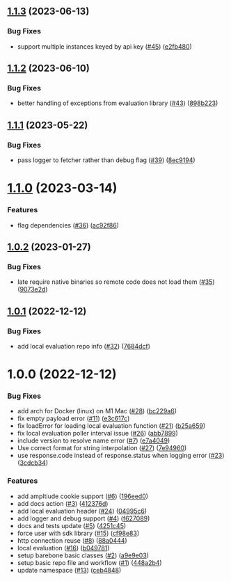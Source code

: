 ## [1.1.3](https://github.com/amplitude/experiment-ruby-server/compare/v1.1.2...v1.1.3) (2023-06-13)


### Bug Fixes

* support multiple instances keyed by api key ([#45](https://github.com/amplitude/experiment-ruby-server/issues/45)) ([e2fb480](https://github.com/amplitude/experiment-ruby-server/commit/e2fb48058f7acefd44474ec4ec1ccced922d42e5))

## [1.1.2](https://github.com/amplitude/experiment-ruby-server/compare/v1.1.1...v1.1.2) (2023-06-10)


### Bug Fixes

* better handling of exceptions from evaluation library ([#43](https://github.com/amplitude/experiment-ruby-server/issues/43)) ([898b223](https://github.com/amplitude/experiment-ruby-server/commit/898b223b4c002ff4e63269ee71823bad44717396))

## [1.1.1](https://github.com/amplitude/experiment-ruby-server/compare/v1.1.0...v1.1.1) (2023-05-22)


### Bug Fixes

* pass logger to fetcher rather than debug flag ([#39](https://github.com/amplitude/experiment-ruby-server/issues/39)) ([8ec9194](https://github.com/amplitude/experiment-ruby-server/commit/8ec919459cc049483588ebbe7155b29a1108c84c))

# [1.1.0](https://github.com/amplitude/experiment-ruby-server/compare/v1.0.2...v1.1.0) (2023-03-14)


### Features

* flag dependencies ([#36](https://github.com/amplitude/experiment-ruby-server/issues/36)) ([ac92f86](https://github.com/amplitude/experiment-ruby-server/commit/ac92f865e11d072c166161af945b2461d0d8cfce))

## [1.0.2](https://github.com/amplitude/experiment-ruby-server/compare/v1.0.1...v1.0.2) (2023-01-27)


### Bug Fixes

* late require native binaries so remote code does not load them ([#35](https://github.com/amplitude/experiment-ruby-server/issues/35)) ([9073e2d](https://github.com/amplitude/experiment-ruby-server/commit/9073e2da6ccc2f8cfe7ed99d65b2b74c31f73154))

## [1.0.1](https://github.com/amplitude/experiment-ruby-server/compare/v1.0.0...v1.0.1) (2022-12-12)


### Bug Fixes

* add local evaluation repo info ([#32](https://github.com/amplitude/experiment-ruby-server/issues/32)) ([7684dcf](https://github.com/amplitude/experiment-ruby-server/commit/7684dcf9a760c6f7c3d37842dbb95dde0be91652))

# 1.0.0 (2022-12-12)


### Bug Fixes

* add arch for Docker (linux) on M1 Mac ([#28](https://github.com/amplitude/experiment-ruby-server/issues/28)) ([bc229a6](https://github.com/amplitude/experiment-ruby-server/commit/bc229a6293e7a978b489a7ed04fb9b1f104b2096))
* fix empty payload error ([#11](https://github.com/amplitude/experiment-ruby-server/issues/11)) ([e3c617c](https://github.com/amplitude/experiment-ruby-server/commit/e3c617c2cfcc67cd78462e0eb9e141230b944600))
* fix loadError for loading local evaluation function ([#21](https://github.com/amplitude/experiment-ruby-server/issues/21)) ([b25a659](https://github.com/amplitude/experiment-ruby-server/commit/b25a659e6aab0d8ac6b5f9828a940bdacd74db03))
* fix local evaluation poller interval issue ([#26](https://github.com/amplitude/experiment-ruby-server/issues/26)) ([abb7899](https://github.com/amplitude/experiment-ruby-server/commit/abb78990155d3329d8cc5f9e4889cc2111eac3a0))
* include version to resolve name error ([#7](https://github.com/amplitude/experiment-ruby-server/issues/7)) ([e7a4049](https://github.com/amplitude/experiment-ruby-server/commit/e7a40493950475c97de80f1dfb562b2218869905))
* Use correct format for string interpolation ([#27](https://github.com/amplitude/experiment-ruby-server/issues/27)) ([7e94960](https://github.com/amplitude/experiment-ruby-server/commit/7e94960eed039f3345c61cc23b8727878b58236b))
* use response.code instead of response.status when logging error ([#23](https://github.com/amplitude/experiment-ruby-server/issues/23)) ([3cdcb34](https://github.com/amplitude/experiment-ruby-server/commit/3cdcb342b50550d6e876241f08951f7e1a76ff43))


### Features

* add ampltiude cookie support ([#6](https://github.com/amplitude/experiment-ruby-server/issues/6)) ([196eed0](https://github.com/amplitude/experiment-ruby-server/commit/196eed0c75b0d6cf230ac1f0a9f34e70dc9ba755))
* add docs action ([#3](https://github.com/amplitude/experiment-ruby-server/issues/3)) ([412376d](https://github.com/amplitude/experiment-ruby-server/commit/412376d41aba4f112487402c1ee88d4ac0b39ea9))
* add local evaluation header ([#24](https://github.com/amplitude/experiment-ruby-server/issues/24)) ([04995c6](https://github.com/amplitude/experiment-ruby-server/commit/04995c61b4d09a952d63b286f75bd9538a0dfd34))
* add logger and debug support ([#4](https://github.com/amplitude/experiment-ruby-server/issues/4)) ([f627089](https://github.com/amplitude/experiment-ruby-server/commit/f6270895f28887b27bffec8b2c2c9f67169d8698))
* docs and tests update ([#5](https://github.com/amplitude/experiment-ruby-server/issues/5)) ([4251c45](https://github.com/amplitude/experiment-ruby-server/commit/4251c455498e20e8be1c1f51b8afe08c6f97709a))
* force user with sdk library ([#15](https://github.com/amplitude/experiment-ruby-server/issues/15)) ([cf98e83](https://github.com/amplitude/experiment-ruby-server/commit/cf98e83c32b77025ae759457d46150753bce47fd))
* http connection reuse ([#8](https://github.com/amplitude/experiment-ruby-server/issues/8)) ([88a0444](https://github.com/amplitude/experiment-ruby-server/commit/88a0444abbec2d33f35ce7457484c327e3f42ef4))
* local evaluation ([#16](https://github.com/amplitude/experiment-ruby-server/issues/16)) ([b049781](https://github.com/amplitude/experiment-ruby-server/commit/b0497817f331a6bc8cb962b36c1068b56150fa9a))
* setup barebone basic classes ([#2](https://github.com/amplitude/experiment-ruby-server/issues/2)) ([a9e9e03](https://github.com/amplitude/experiment-ruby-server/commit/a9e9e03ba4979e5b3aba67d49d9c94cc4ee2c62b))
* setup basic repo file and workflow ([#1](https://github.com/amplitude/experiment-ruby-server/issues/1)) ([448a2b4](https://github.com/amplitude/experiment-ruby-server/commit/448a2b4dec4b5df15c18d60ec2cc1e282e0ac15d))
* update namespace ([#13](https://github.com/amplitude/experiment-ruby-server/issues/13)) ([ceb4848](https://github.com/amplitude/experiment-ruby-server/commit/ceb4848083f82877d9fcd2227bb3bdc2bfaad5e4))

